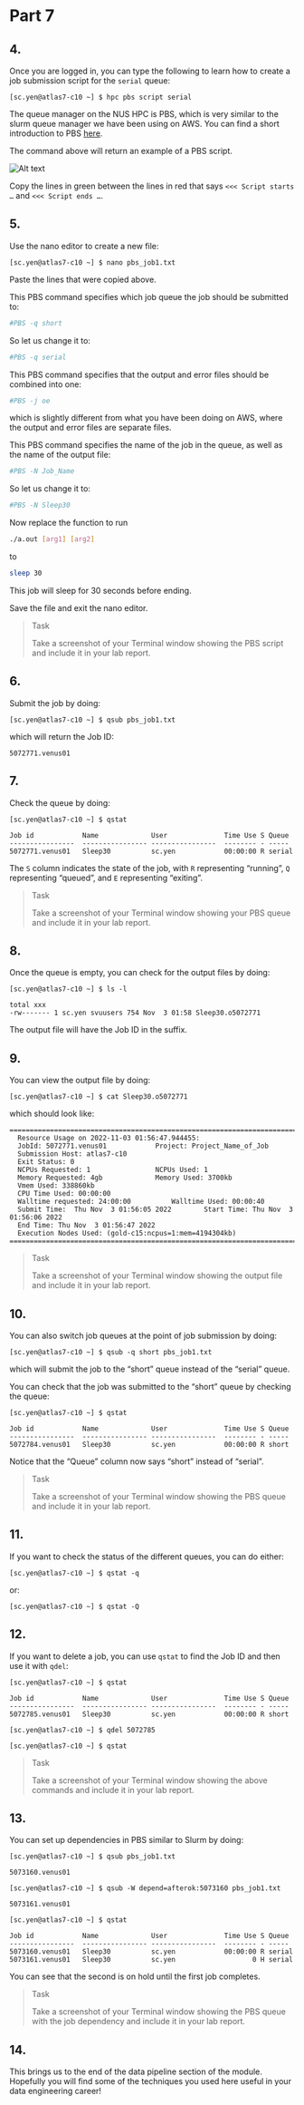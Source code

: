 # Part 7

## 4.
Once you are logged in, you can type the following to learn how to create a job submission script for the `serial` queue:

```shell
[sc.yen@atlas7-c10 ~] $ hpc pbs script serial
```

The queue manager on the NUS HPC is PBS, which is very similar to the slurm queue manager we have been using on AWS. You can find a short introduction to PBS [here](https://nusit.nus.edu.sg/services/hpc-newsletter/pbs-job-scheduler/).

The command above will return an example of a PBS script. 

![Alt text](image.png)

Copy the lines in green between the lines in red that says `<<< Script starts …` and `<<< Script ends …`.

## 5.
Use the nano editor to create a new file:

```shell
[sc.yen@atlas7-c10 ~] $ nano pbs_job1.txt
```

Paste the lines that were copied above.

This PBS command specifies which job queue the job should be submitted to:

```bash
#PBS -q short 
```

So let us change it to:

```bash
#PBS -q serial
```

This PBS command specifies that the output and error files should be combined into one:

```bash
#PBS -j oe 
```

which is slightly different from what you have been doing on AWS, where the output and error files are separate files.

This PBS command specifies the name of the job in the queue, as well as the name of the output file:

```bash
#PBS -N Job_Name 
```

So let us change it to:

```bash
#PBS -N Sleep30
```

Now replace the function to run

```bash
./a.out [arg1] [arg2] 
```

to

```bash
sleep 30 
```

This job will sleep for 30 seconds before ending.

Save the file and exit the nano editor.

> <p class="task"> Task
>
> Take a screenshot of your Terminal window showing the PBS script and include it in your lab report.

## 6.
Submit the job by doing:

```shell
[sc.yen@atlas7-c10 ~] $ qsub pbs_job1.txt
```

which will return the Job ID:

```shell
5072771.venus01
```

## 7.
Check the queue by doing:

```shell
[sc.yen@atlas7-c10 ~] $ qstat

Job id            Name             User              Time Use S Queue
----------------  ---------------- ----------------  -------- - -----
5072771.venus01   Sleep30          sc.yen            00:00:00 R serial  

```

The `S` column indicates the state of the job, with `R` representing “running”, `Q` representing “queued”, and `E` representing “exiting”.

> <p class="task"> Task
>
> Take a screenshot of your Terminal window showing your PBS queue and include it in your lab report.

## 8.
Once the queue is empty, you can check for the output files by doing:

```shell
[sc.yen@atlas7-c10 ~] $ ls -l

total xxx
-rw------- 1 sc.yen svuusers 754 Nov  3 01:58 Sleep30.o5072771
```

The output file will have the Job ID in the suffix.

## 9.
You can view the output file by doing:

```shell
[sc.yen@atlas7-c10 ~] $ cat Sleep30.o5072771
```

which should look like:

```shell
======================================================================================
  Resource Usage on 2022-11-03 01:56:47.944455:
  JobId: 5072771.venus01  			Project: Project_Name_of_Job 
  Submission Host: atlas7-c10 
  Exit Status: 0
  NCPUs Requested: 1 				NCPUs Used: 1
  Memory Requested: 4gb 			Memory Used: 3700kb 
  Vmem Used: 338860kb
  CPU Time Used: 00:00:00 
  Walltime requested: 24:00:00 			Walltime Used: 00:00:40
  Submit Time:  Thu Nov  3 01:56:05 2022 		Start Time: Thu Nov  3 01:56:06 2022 
  End Time: Thu Nov  3 01:56:47 2022 
  Execution Nodes Used: (gold-c15:ncpus=1:mem=4194304kb)
======================================================================================
```

> <p class="task"> Task
>
> Take a screenshot of your Terminal window showing the output file and include it in your lab report.

## 10.
You can also switch job queues at the point of job submission by doing:

```shell
[sc.yen@atlas7-c10 ~] $ qsub -q short pbs_job1.txt
```

which will submit the job to the “short” queue instead of the “serial” queue.

You can check that the job was submitted to the “short” queue by checking the queue:

```shell
[sc.yen@atlas7-c10 ~] $ qstat

Job id            Name             User              Time Use S Queue
----------------  ---------------- ----------------  -------- - -----
5072784.venus01   Sleep30          sc.yen            00:00:00 R short  
```

Notice that the “Queue” column now says “short” instead of “serial”.

> <p class="task"> Task
>
> Take a screenshot of your Terminal window showing the PBS queue and include it in your lab report.

## 11.
If you want to check the status of the different queues, you can do either:

```shell
[sc.yen@atlas7-c10 ~] $ qstat -q
```

or:

```shell
[sc.yen@atlas7-c10 ~] $ qstat -Q
```

## 12.
If you want to delete a job, you can use `qstat` to find the Job ID and then use it with `qdel`:

```shell
[sc.yen@atlas7-c10 ~] $ qstat

Job id            Name             User              Time Use S Queue
----------------  ---------------- ----------------  -------- - -----
5072785.venus01   Sleep30          sc.yen            00:00:00 R short 

[sc.yen@atlas7-c10 ~] $ qdel 5072785

[sc.yen@atlas7-c10 ~] $ qstat
```

> <p class="task"> Task
>
> Take a screenshot of your Terminal window showing the above commands and include it in your lab report.

## 13.
You can set up dependencies in PBS similar to Slurm by doing:

```shell
[sc.yen@atlas7-c10 ~] $ qsub pbs_job1.txt

5073160.venus01

[sc.yen@atlas7-c10 ~] $ qsub -W depend=afterok:5073160 pbs_job1.txt 

5073161.venus01

[sc.yen@atlas7-c10 ~] $ qstat

Job id            Name             User              Time Use S Queue
----------------  ---------------- ----------------  -------- - -----
5073160.venus01   Sleep30          sc.yen            00:00:00 R serial          
5073161.venus01   Sleep30          sc.yen                   0 H serial  
```

You can see that the second is on hold until the first job completes.

> <p class="task"> Task
>
> Take a screenshot of your Terminal window showing the PBS queue with the job dependency and include it in your lab report.

## 14.
This brings us to the end of the data pipeline section of the module. Hopefully you will find some of the techniques you used here useful in your data engineering career!